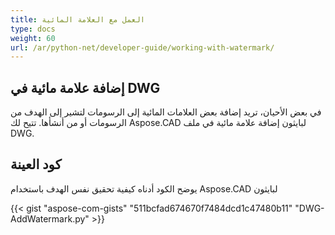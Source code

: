 ```yaml
---
title: العمل مع العلامة المائية
type: docs
weight: 60
url: /ar/python-net/developer-guide/working-with-watermark/
---
```


## **إضافة علامة مائية في DWG**

في بعض الأحيان، تريد إضافة بعض العلامات المائية إلى الرسومات لتشير إلى الهدف من الرسومات أو من أنشأها. تتيح لك Aspose.CAD لبايثون إضافة علامة مائية في ملف DWG.

## كود العينة

يوضح الكود أدناه كيفية تحقيق نفس الهدف باستخدام Aspose.CAD لبايثون

{{< gist "aspose-com-gists" "511bcfad674670f7484dcd1c47480b11" "DWG-AddWatermark.py" >}}
